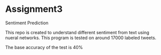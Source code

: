 # Assignment3
Sentiment Prediction

This repo is created to understand different sentiment from text using nueral networks.
This program is tested on around 17000 labeled tweets.

The base accuracy of the test is 40%
